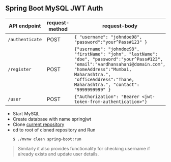## Spring Boot MySQL JWT Auth

|API endpoint     | request-method | request-body |
|-----------------|--------|--------|
| `/authenticate` | POST | `{ "username": "johndoe98", "password":"your^Pass#123" }`|
| `/register`     | POST | `{"username": "johndoe98", "firstName": "john", "lastName": "doe", "password":"your^Pass#123", "email":"vardhansahani@domain.com", "homeAddress":"Mumbai, Maharashtra.", "officeAddress":"Thane, Maharashtra.", "contact": "9999999999" }`|
| `/user`         | POST | `{"Authorization": "Bearer <jwt-token-from-authentication>"}` |

- Start MySQL
- Create database with name springjwt
- Clone [current repository](https://github.com/apache15/AuthSpringBootMySQL/)
- cd to root of cloned repository and Run
    ```
    $ ./mvnw clean spring-boot:run
    ```
    
> Similarly it also provides functionality for checking username if already exists and update user details.
